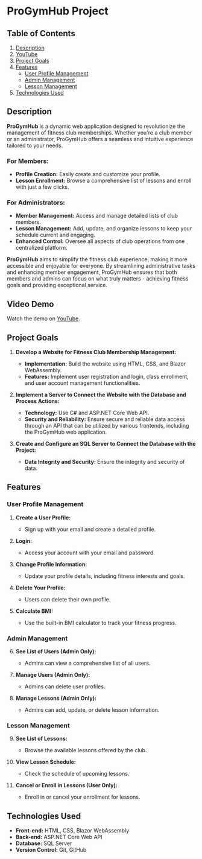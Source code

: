 # ProGymHub Project

## Table of Contents
1. [Description](#description)
2. [YouTube](#video-demo)
3. [Project Goals](#project-goals)
4. [Features](#features)
   - [User Profile Management](#user-profile-management)
   - [Admin Management](#admin-management)
   - [Lesson Management](#lesson-management)
5. [Technologies Used](#technologies-used)

## Description

**ProGymHub** is a dynamic web application designed to revolutionize the management of fitness club memberships. Whether you're a club member or an administrator, ProGymHub offers a seamless and intuitive experience tailored to your needs.

### For Members:
- **Profile Creation:** Easily create and customize your profile.
- **Lesson Enrollment:** Browse a comprehensive list of lessons and enroll with just a few clicks.

### For Administrators:
- **Member Management:** Access and manage detailed lists of club members.
- **Lesson Management:** Add, update, and organize lessons to keep your schedule current and engaging.
- **Enhanced Control:** Oversee all aspects of club operations from one centralized platform.

**ProGymHub** aims to simplify the fitness club experience, making it more accessible and enjoyable for everyone. By streamlining administrative tasks and enhancing member engagement, ProGymHub ensures that both members and admins can focus on what truly matters - achieving fitness goals and providing exceptional service.

## Video Demo

Watch the demo on [YouTube](https://www.youtube.com/watch?v=4LPz8JNVdpI&ab_channel=ArtemOmelchenko).

## Project Goals

1. **Develop a Website for Fitness Club Membership Management:**
   - **Implementation:** Build the website using HTML, CSS, and Blazor WebAssembly.
   - **Features:** Implement user registration and login, class enrollment, and user account management functionalities.

2. **Implement a Server to Connect the Website with the Database and Process Actions:**
   - **Technology:** Use C# and ASP.NET Core Web API.
   - **Security and Reliability:** Ensure secure and reliable data access through an API that can be utilized by various frontends, including the ProGymHub web application.

3. **Create and Configure an SQL Server to Connect the Database with the Project:**
   - **Data Integrity and Security:** Ensure the integrity and security of data.

## Features

### User Profile Management
1. **Create a User Profile:**
   - Sign up with your email and create a detailed profile.

2. **Login:**
   - Access your account with your email and password.

3. **Change Profile Information:**
   - Update your profile details, including fitness interests and goals.

4. **Delete Your Profile:**
   - Users can delete their own profile.

5. **Calculate BMI:**
   - Use the built-in BMI calculator to track your fitness progress.

### Admin Management
6. **See List of Users (Admin Only):**
   - Admins can view a comprehensive list of all users.

7. **Manage Users (Admin Only):**
   - Admins can delete user profiles.

8. **Manage Lessons (Admin Only):**
   - Admins can add, update, or delete lesson information.

### Lesson Management
9. **See List of Lessons:**
   - Browse the available lessons offered by the club.

10. **View Lesson Schedule:**
    - Check the schedule of upcoming lessons.

11. **Cancel or Enroll in Lessons (User Only):**
    - Enroll in or cancel your enrollment for lessons.

## Technologies Used
- **Front-end:** HTML, CSS, Blazor WebAssembly
- **Back-end:** ASP.NET Core Web API
- **Database:** SQL Server
- **Version Control:** Git, GitHub

